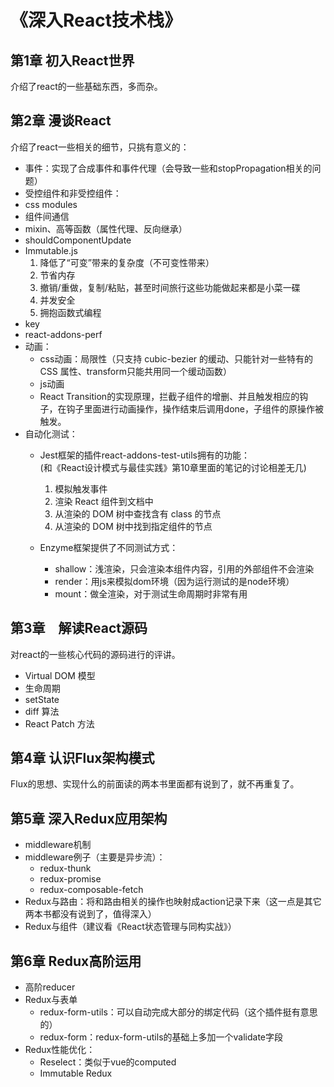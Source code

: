 # 《深入React技术栈》

## 第1章 初入React世界
介绍了react的一些基础东西，多而杂。

## 第2章 漫谈React

介绍了react一些相关的细节，只挑有意义的：
* 事件：实现了合成事件和事件代理（会导致一些和stopPropagation相关的问题）
* 受控组件和非受控组件：
* css modules
* 组件间通信
* mixin、高等函数（属性代理、反向继承）
* shouldComponentUpdate
* Immutable.js
    1. 降低了“可变”带来的复杂度（不可变性带来）
    2. 节省内存
    3. 撤销/重做，复制/粘贴，甚至时间旅行这些功能做起来都是小菜一碟
    4. 并发安全
    5. 拥抱函数式编程
* key
* react-addons-perf
* 动画：
    * css动画：局限性（只支持 cubic-bezier 的缓动、只能针对一些特有的 CSS 属性、transform只能共用同一个缓动函数）
    * js动画
    * React Transition的实现原理，拦截子组件的增删、并且触发相应的钩子，在钩子里面进行动画操作，操作结束后调用done，子组件的原操作被触发。
* 自动化测试：<br>
    * Jest框架的插件react-addons-test-utils拥有的功能：<br>
    (和《React设计模式与最佳实践》第10章里面的笔记的讨论相差无几)
        1. 模拟触发事件
        2. 渲染 React 组件到文档中
        3. 从渲染的 DOM 树中查找含有 class 的节点
        4. 从渲染的 DOM 树中找到指定组件的节点

    * Enzyme框架提供了不同测试方式：<br>
        * shallow：浅渲染，只会渲染本组件内容，引用的外部组件不会渲染
        * render：用js来模拟dom环境（因为运行测试的是node环境）
        * mount：做全渲染，对于测试生命周期时非常有用

## 第3章　解读React源码
对react的一些核心代码的源码进行的评讲。
* Virtual DOM 模型
* 生命周期
* setState
* diff 算法
* React Patch 方法

## 第4章 认识Flux架构模式
Flux的思想、实现什么的前面读的两本书里面都有说到了，就不再重复了。

## 第5章 深入Redux应用架构
* middleware机制
* middleware例子（主要是异步流）：
    * redux-thunk
    * redux-promise
    * redux-composable-fetch
* Redux与路由：将和路由相关的操作也映射成action记录下来（这一点是其它两本书都没有说到了，值得深入）
* Redux与组件（建议看《React状态管理与同构实战》）

## 第6章 Redux高阶运用
* 高阶reducer
* Redux与表单
    * redux-form-utils：可以自动完成大部分的绑定代码（这个插件挺有意思的）
    * redux-form：redux-form-utils的基础上多加一个validate字段
* Redux性能优化：
    * Reselect：类似于vue的computed
    * Immutable Redux